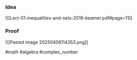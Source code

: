 ### Idea
![[Lect-01-inequalities-and-sets-2018-beamer.pdf#page=11]]
### Proof
![[Pasted image 20250406114353.png]]

#math #algebra #complex_number  



